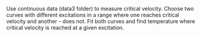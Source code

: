 Use continuous data (data3 folder) to measure critical velocity. Choose
two curves with different excitations in a range where one reaches
critical velocity and another - does not. Fit both curves and find
temperature where critical velocity is reached at a given excitation.

